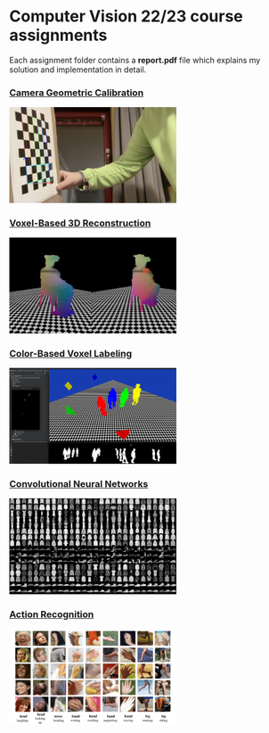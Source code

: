 # Computer Vision 22/23 course assignments
Each assignment folder contains a **report.pdf** file which explains my solution and implementation in detail.

### [Camera Geometric Calibration](https://github.com/gianmarcopicarella/cv-assignments-uu/tree/main/camera_geometric_calibration)
<img src="https://raw.githubusercontent.com/gianmarcopicarella/cv-assignments-uu/main/readme/camera_calibration.jpg" width="300">

### [Voxel-Based 3D Reconstruction](https://github.com/gianmarcopicarella/cv-assignments-uu/tree/main/voxel-based_3d_reconstruction)
<img src="https://raw.githubusercontent.com/gianmarcopicarella/cv-assignments-uu/main/readme/voxel_3d_reconstruction.gif" width="300"/>

### [Color-Based Voxel Labeling](https://github.com/gianmarcopicarella/cv-assignments-uu/tree/main/color-based_voxel_labeling)
<img src="https://raw.githubusercontent.com/gianmarcopicarella/cv-assignments-uu/main/readme/color_based_voxel_labeling.gif" width="300"/>

### [Convolutional Neural Networks](https://github.com/gianmarcopicarella/cv-assignments-uu/tree/main/conv_neural_networks)
<img src="https://raw.githubusercontent.com/gianmarcopicarella/cv-assignments-uu/main/readme/convolutional_neural_networks.jpg" width="300"/>

### [Action Recognition](https://github.com/gianmarcopicarella/cv-assignments-uu/tree/main/action_recognition)
<img src="https://raw.githubusercontent.com/gianmarcopicarella/cv-assignments-uu/main/readme/action_recognition.jpg" width="300"/>
